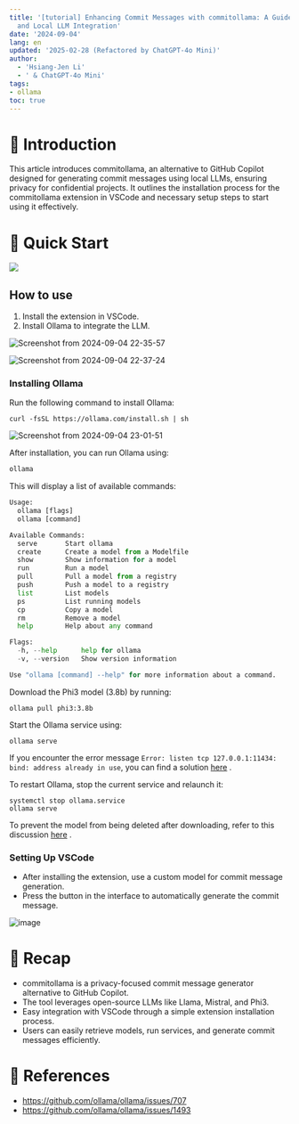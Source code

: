 ```yaml
---
title: '[tutorial] Enhancing Commit Messages with commitollama: A Guide for VSCode
  and Local LLM Integration'
date: '2024-09-04'
lang: en
updated: '2025-02-28 (Refactored by ChatGPT-4o Mini)'
author:
  - 'Hsiang-Jen Li'
  - ' & ChatGPT-4o Mini'
tags:
- ollama
toc: true
---
```


# 📌 Introduction
This article introduces commitollama, an alternative to GitHub Copilot designed for generating commit messages using local LLMs, ensuring privacy for confidential projects. It outlines the installation process for the commitollama extension in VSCode and necessary setup steps to start using it effectively.
<!-- more -->

# 🚀 Quick Start

![](https://commitollama.gallerycdn.vsassets.io/extensions/commitollama/commitollama/1.7.2/1723710671949/Microsoft.VisualStudio.Services.Icons.Default)

## How to use

1. Install the extension in VSCode.  
1. Install Ollama to integrate the LLM.

![Screenshot from 2024-09-04 22-35-57](https://hackmd.io/_uploads/r1Vdxl8nR.png)

![Screenshot from 2024-09-04 22-37-24](https://hackmd.io/_uploads/Bk-6gx830.png)
### Installing Ollama

Run the following command to install Ollama:
```shell
curl -fsSL https://ollama.com/install.sh | sh
```

![Screenshot from 2024-09-04 23-01-51](https://hackmd.io/_uploads/rJwuUxIn0.png)

After installation, you can run Ollama using:
```python
ollama
```
This will display a list of available commands:
```python
Usage:
  ollama [flags]
  ollama [command]

Available Commands:
  serve       Start ollama
  create      Create a model from a Modelfile
  show        Show information for a model
  run         Run a model
  pull        Pull a model from a registry
  push        Push a model to a registry
  list        List models
  ps          List running models
  cp          Copy a model
  rm          Remove a model
  help        Help about any command

Flags:
  -h, --help      help for ollama
  -v, --version   Show version information

Use "ollama [command] --help" for more information about a command.
```

<!-- In this case, we will use `tavernari/git-commit-message` as our LLM model. This model is trained on Mistral0.3 . -->

Download the Phi3 model (3.8b) by running:

```shell
ollama pull phi3:3.8b
```

Start the Ollama service using:
```shell
ollama serve
```

<!-- If there a error message `Error: listen tcp 127.0.0.1:11434: bind: address already in use`. Which can be found at [there](https://github.com/ollama/ollama/issues/707) . You need to shutdown the ollama and restart it. -->


If you encounter the error message `Error: listen tcp 127.0.0.1:11434: bind: address already in use`, you can find a solution [here](https://github.com/ollama/ollama/issues/707) .

To restart Ollama, stop the current service and relaunch it:

```shell
systemctl stop ollama.service
ollama serve
```

To prevent the model from being deleted after downloading, refer to this discussion [here](https://github.com/ollama/ollama/issues/1493) .



### Setting Up VSCode

- After installing the extension, use a custom model for commit message generation.
- Press the button in the interface to automatically generate the commit message.

![image](https://hackmd.io/_uploads/HklK2W82C.png)


# 🔁 Recap
- commitollama is a privacy-focused commit message generator alternative to GitHub Copilot.
- The tool leverages open-source LLMs like Llama, Mistral, and Phi3.
- Easy integration with VSCode through a simple extension installation process.
- Users can easily retrieve models, run services, and generate commit messages efficiently.

# 🔗 References
- https://github.com/ollama/ollama/issues/707
- https://github.com/ollama/ollama/issues/1493
